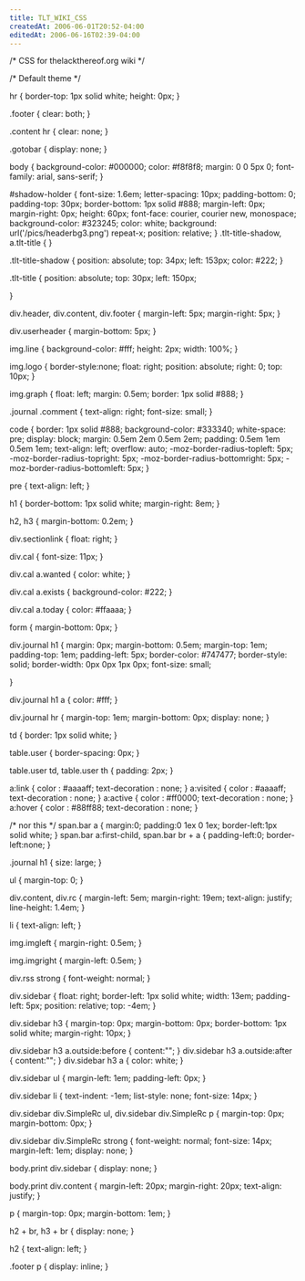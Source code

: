 ```yaml
---
title: TLT_WIKI_CSS
createdAt: 2006-06-01T20:52-04:00
editedAt: 2006-06-16T02:39-04:00
---
```


/* CSS for thelackthereof.org wiki */

/* Default theme */

hr {
  border-top: 1px solid white;
  height: 0px;
}

.footer {
  clear: both;
}

.content hr {
  clear: none;
}

.gotobar {
  display: none;
}

body {
  background-color: #000000;
  color: #f8f8f8;
  margin: 0 0 5px 0;
  font-family: arial, sans-serif;
}

#shadow-holder {
  font-size: 1.6em;
  letter-spacing: 10px;
  padding-bottom: 0;
  padding-top: 30px;
  border-bottom: 1px solid #888;
  margin-left: 0px;
  margin-right: 0px;
  height: 60px;
  font-face: courier, courier new, monospace;
  background-color: #323245;
  color: white;
  background: url('/pics/headerbg3.png') repeat-x;
  position: relative;
}
.tlt-title-shadow,
a.tlt-title {
}

.tlt-title-shadow {
  position: absolute;
  top: 34px;
  left: 153px;
  color: #222;
}

.tlt-title {
  position: absolute;
  top: 30px;
  left: 150px;

}


div.header, div.content, div.footer {
  margin-left: 5px;
  margin-right: 5px;
}
 
div.userheader {
  margin-bottom: 5px;
}

img.line {
  background-color: #fff;
  height: 2px;
  width: 100%;
}

img.logo {
  border-style:none;
  float: right;
  position: absolute;
  right: 0;
  top: 10px;
}

img.graph {
  float: left;
  margin: 0.5em;
  border: 1px solid #888;
}

.journal .comment {
  text-align: right;
  font-size: small;
}

code {
  border: 1px solid #888;
  background-color: #333340;
  white-space: pre;
  display: block;
  margin: 0.5em 2em 0.5em 2em;
  padding: 0.5em 1em 0.5em 1em;
  text-align: left;
  overflow: auto;
  -moz-border-radius-topleft: 5px;
  -moz-border-radius-topright: 5px;
  -moz-border-radius-bottomright: 5px;
  -moz-border-radius-bottomleft: 5px;
}

pre {
  text-align: left;
}

h1 {
  border-bottom: 1px solid white;
  margin-right: 8em;
}

h2, h3 {
  margin-bottom: 0.2em;
}

div.sectionlink {
  float: right;
}

div.cal {
  font-size: 11px;
}

div.cal a.wanted {
  color: white;
}

div.cal a.exists {
  background-color: #222;
}

div.cal a.today {
  color: #ffaaaa;
}

form {
  margin-bottom: 0px;
}

div.journal h1 {
  margin: 0px;
  margin-bottom: 0.5em;
  margin-top: 1em;
  padding-top: 1em;
  padding-left: 5px;
  border-color: #747477;
  border-style: solid;
  border-width: 0px 0px 1px 0px;
  font-size: small;

}

div.journal h1 a {
  color: #fff;
}

div.journal hr {
  margin-top: 1em;
  margin-bottom: 0px;
  display: none;
}

td {
  border: 1px solid white;
}

table.user {
  border-spacing: 0px;
}

table.user td, table.user th {
  padding: 2px;
}

a:link    { color : #aaaaff; text-decoration : none; }
a:visited { color : #aaaaff; text-decoration : none; }
a:active  { color : #ff0000; text-decoration : none; }
a:hover   { color : #88ff88; text-decoration : none; }

/* nor this */
span.bar a {
        margin:0;
        padding:0 1ex 0 1ex;
        border-left:1px solid white;
    }
    span.bar a:first-child, span.bar br + a {
        padding-left:0;
        border-left:none;
    }

.journal h1 { size: large; }

ul { margin-top: 0; }

div.content, div.rc {
  margin-left: 5em;
  margin-right: 19em;
  text-align: justify;
  line-height: 1.4em;
}

li {
  text-align: left;
}

img.imgleft {
  margin-right: 0.5em;
}

img.imgright {
  margin-left: 0.5em;
}

div.rss strong {
  font-weight: normal;
}

div.sidebar {
  float: right;
  border-left: 1px solid white;
  width: 13em;
  padding-left: 5px;
  position: relative;
  top: -4em;
}

div.sidebar h3 {
  margin-top: 0px;
  margin-bottom: 0px;
  border-bottom: 1px solid white;
  margin-right: 10px;
}

div.sidebar h3 a.outside:before { content:""; }
div.sidebar h3 a.outside:after { content:""; }
div.sidebar h3 a { color: white; }

div.sidebar ul {
  margin-left: 1em;
  padding-left: 0px;
}

div.sidebar li {
  text-indent: -1em;
  list-style: none;
  font-size: 14px;
}

div.sidebar div.SimpleRc ul,
div.sidebar div.SimpleRc p {
  margin-top: 0px;
  margin-bottom: 0px;
}

div.sidebar div.SimpleRc strong {
  font-weight: normal;
  font-size: 14px;
  margin-left: 1em;
  display: none;
}

body.print div.sidebar {
  display: none;
}

body.print div.content {
  margin-left: 20px;
  margin-right: 20px;
  text-align: justify;
}

p {
  margin-top: 0px;
  margin-bottom: 1em;
}


h2 + br, h3 + br {
  display: none;
}

h2 {
  text-align: left;
}

.footer p {
  display: inline;
}


